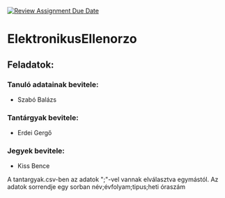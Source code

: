 [![Review Assignment Due Date](https://classroom.github.com/assets/deadline-readme-button-22041afd0340ce965d47ae6ef1cefeee28c7c493a6346c4f15d667ab976d596c.svg)](https://classroom.github.com/a/WneGiUjN)
# ElektronikusEllenorzo

## Feladatok:

### Tanuló adatainak bevitele:
- Szabó Balázs

### Tantárgyak bevitele:
- Erdei Gergő

### Jegyek bevitele:
- Kiss Bence


A tantargyak.csv-ben az adatok ";"-vel vannak elválasztva egymástól. Az adatok sorrendje egy sorban név;évfolyam;tipus;heti óraszám

